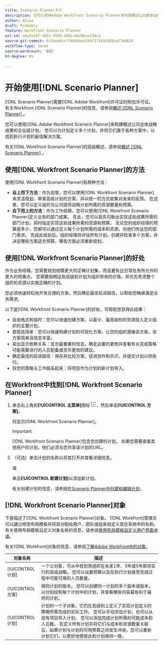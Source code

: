 ```yaml
---
title: Scenario Planner入门
description: 您可以使用Adobe Workfront Scenario Planner来构建概述公司整体战略成果的企业级计划。 您可以为计划定义多个计划，并将它们置于各种方案中，以找到执行计划的最佳解决方案。
author: Alina
draft: Probably
feature: Workfront Scenario Planner
exl-id: a6afe39f-1663-493d-a582-0a396ce138c2
source-git-commit: 6c5be4dccff46abbed104f1f1b3c958aaf74d629
workflow-type: tm+mt
source-wordcount: '802'
ht-degree: 0%

---
```


# 开始使用[!DNL Scenario Planner]

[!DNL Scenario Planner]需要[!DNL Adobe Workfront]许可证的附加许可证。 有关Workfront [!DNL Scenario Planner]的信息，请参阅[概述 [!DNL Scenario Planner] ](../scenario-planner/scenario-planner-overview.md)。

您可以使用[!DNL Adobe Workfront Scenario Planner]来构建概述公司总体战略成果的企业级计划。 您可以为计划定义多个计划，并将它们置于各种方案中，以找到执行计划的最佳解决方案。

有关[!DNL Workfront Scenario Planner]的高级概述，请参阅[概述 [!DNL Scenario Planner] ](../scenario-planner/scenario-planner-overview.md)。

## 使用[!DNL Workfront Scenario Planner]的方法

使用[!DNL Workfront Scenario Planner]有两种方法：

* **自上而下方法**：作为高管，您可以使用[!DNL Workfront Scenario Planner]来灵活规划、审查高级计划的方案，并以统一的方式收集对未来的反馈。 在这里，您可以定义组织为公司提供战略计划所需的资源数量和预算。
* **自下而上的方法**：作为工作经理，您可以使用[!DNL Workfront Scenario Planner]定义业务的部门成果。 在此，您可以首先勾勒出实现这些成果所需的部门计划，同时指定实现这些成果所需的资源和预算。 无论您的组织经理的预算是多少，您都可以通过定义每个计划所需的成本和资源，向他们传达您的部门需求。 完成此规划后，组织经理将评估所有计划，创建并检查多个方案，并决定哪些方案适合预算，哪些方案必须重新规划。

## 使用[!DNL Workfront Scenario Planner]的好处

作为业务经理，您需要规划规模更大的正确计划集，而且要有比日常任务所允许的更大的侧重点。 您需要指明这些高级别计划为组织带来的价值，并优先考虑整个组织的资源以实施正确的计划。

您必须快速轻松地开发合理的方案，然后确定最佳前进路径，以帮助您确保满足业务需求。

以下是[!DNL Workfront Scenario Planner]的好处，可帮助您获得此结果：

* 自由格式和临时：您可以快速创建方案，以最少、最高级别的资源投入定义组织的主要计划。
* 直观且简单：您可以快速构建计划的可视化方案，让您的组织遵循该方案，该方案简单且信息丰富。
* 突出显示依赖关系：显示最重要的信息，确定必要的更改并查看有关完成策略可能需要进行的人员配备或货币更改的建议。
* 确定最佳的前进路径：保存并比较方案，促进协作和共识，并提交计划以供执行。
* 将您的策略与工作联系起来：将项目作为计划的新计划导入。

## 在Workfront中找到[!DNL Workfront Scenario Planner]

1. 单击右上角的&#x200B;**[!UICONTROL 主菜单]**&#x200B;图标![](assets/main-menu-icon.png)，然后单击&#x200B;**[!UICONTROL 方案]**。

   <!--drafted for Shell: or click the **Main Menu** <insert icon> in the upper-left corner, if it's available.-->

   将显示[!DNL Workfront Scenario Planner]。

   >[!IMPORTANT]
   >
   >[!DNL Workfront Scenario Planner]包含您创建的计划。 如果您需要查看其他用户的计划，他们必须与您共享该计划的URL。

1. （可选）单击计划的名称以将其打开并查看详细信息。

   或

   单击&#x200B;**[!UICONTROL 新建计划]**&#x200B;以添加新计划。

   有关创建计划的信息，请参阅[在Scenario Planner中创建和编辑计划](../scenario-planner/create-and-edit-plans.md)。

## [!DNL Workfront Scenario Planner]对象

下表描述了[!DNL Workfront Scenario Planner]对象。 [!DNL Workfront]管理员可以通过修改布局模板并将其分配给用户、团队或组来自定义其在系统中的名称。 有关使用布局模板自定义对象名称的信息，请参阅[使用布局模板自定义用户界面术语](../administration-and-setup/customize-workfront/use-layout-templates/customize-terminology.md)。

有关[!DNL Workfront]对象的信息，请参阅[了解Adobe Workfront中的对象](../workfront-basics/navigate-workfront/workfront-navigation/understand-objects.md)。

| 对象名称 | 描述 |
|---|---|
| [!UICONTROL 计划] | 一个父对象，可从中规划贵组织在未来1年、3年或5年即将实行的高级战略。 您可以设置预算以及在执行计划直至完成过程中可能可用的人员数量。 |
| [!UICONTROL 方案] | 相同计划的版本。 您可以创建同一计划的多个副本或版本，以分别绘制每个计划中的计划，并查看哪些内容最有利于最终的计划。 |
| [!UICONTROL 计划] | 计划的一个子对象，它仍在高级别上定义了实现计划定义的策略所需完成的实际工作。 您可以手动添加计划，也可以从现有项目导入计划。 您可以添加完成计划所需的可能成本和人员数。 在定义所有计划并将它们与成本和资源数量关联后，如果计划与计划的可用预算之间发生冲突，您可以重新计划它们，以更好地使彼此和计划保持一致。 |
